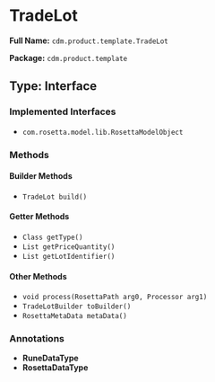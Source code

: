 # TradeLot

**Full Name:** `cdm.product.template.TradeLot`

**Package:** `cdm.product.template`

## Type: Interface

### Implemented Interfaces

- `com.rosetta.model.lib.RosettaModelObject`

### Methods

#### Builder Methods

- `TradeLot build()`

#### Getter Methods

- `Class getType()`
- `List getPriceQuantity()`
- `List getLotIdentifier()`

#### Other Methods

- `void process(RosettaPath arg0, Processor arg1)`
- `TradeLotBuilder toBuilder()`
- `RosettaMetaData metaData()`

### Annotations

- **RuneDataType**
- **RosettaDataType**

